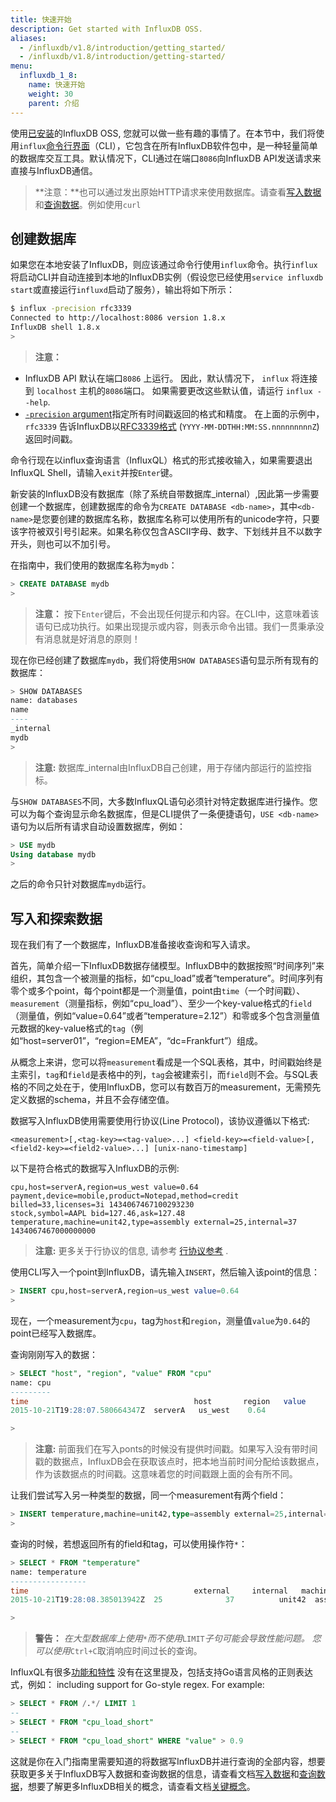 ```yaml
---
title: 快速开始
description: Get started with InfluxDB OSS.
aliases:
  - /influxdb/v1.8/introduction/getting_started/
  - /influxdb/v1.8/introduction/getting-started/
menu:
  influxdb_1_8:
    name: 快速开始
    weight: 30
    parent: 介绍
---
```


使用[已安装](/influxdb/v1.8/introduction/installation)的InfluxDB OSS, 您就可以做一些有趣的事情了。在本节中，我们将使用`influx`[命令行界面](/influxdb/v1.8/tools/shell/)（CLI），它包含在所有InfluxDB软件包中，是一种轻量简单的数据库交互工具。默认情况下，CLI通过在端口`8086`向InfluxDB API发送请求来直接与InfluxDB通信。

> **注意：**也可以通过发出原始HTTP请求来使用数据库。请查看[写入数据](/influxdb/v1.8/guides/writing_data/)和[查询数据](/influxdb/v1.8/guides/querying_data/)。例如使用`curl`

## 创建数据库

如果您在本地安装了InfluxDB，则应该通过命令行使用`influx`命令。执行`influx`将启动CLI并自动连接到本地的InfluxDB实例（假设您已经使用`service influxdb start`或直接运行`influxd`启动了服务），输出将如下所示：

```bash
$ influx -precision rfc3339
Connected to http://localhost:8086 version 1.8.x
InfluxDB shell 1.8.x
>
```

> **注意：**
* InfluxDB API 默认在端口`8086` 上运行。
因此，默认情况下， `influx` 将连接到 `localhost` 主机的`8086`端口。
如果需要更改这些默认值，请运行 `influx --help`.
* [`-precision` argument](/influxdb/v1.8/tools/shell/#influx-arguments)指定所有时间戳返回的格式和精度。
在上面的示例中， `rfc3339` 告诉InfluxDB以[RFC3339格式](https://www.ietf.org/rfc/rfc3339.txt) (`YYYY-MM-DDTHH:MM:SS.nnnnnnnnnZ`)返回时间戳。

命令行现在以influx查询语言（InfluxQL）格式的形式接收输入，如果需要退出InfluxQL Shell，请输入`exit`并按`Enter`键。

新安装的InfluxDB没有数据库（除了系统自带数据库_internal）,因此第一步需要创建一个数据库，创建数据库的命令为`CREATE DATABASE <db-name>`，其中`<db-name>`是您要创建的数据库名称，数据库名称可以使用所有的unicode字符，只要该字符被双引号引起来。如果名称仅包含ASCII字母、数字、下划线并且不以数字开头，则也可以不加引号。

在指南中，我们使用的数据库名称为`mydb`：

```sql
> CREATE DATABASE mydb
>
```

> **注意：** 按下`Enter`键后，不会出现任何提示和内容。在CLI中，这意味着该语句已成功执行。如果出现提示或内容，则表示命令出错。我们一贯秉承没有消息就是好消息的原则！

现在你已经创建了数据库`mydb`，我们将使用`SHOW DATABASES`语句显示所有现有的数据库：

```sql
> SHOW DATABASES
name: databases
name
----
_internal
mydb
>
```

> **注意:** 数据库_internal由InfluxDB自己创建，用于存储内部运行的监控指标。

与`SHOW DATABASES`不同，大多数InfluxQL语句必须针对特定数据库进行操作。您可以为每个查询显示命名数据库，但是CLI提供了一条便捷语句，`USE <db-name>`语句为以后所有请求自动设置数据库，例如：

```sql
> USE mydb
Using database mydb
>
```

之后的命令只针对数据库`mydb`运行。

## 写入和探索数据

现在我们有了一个数据库，InfluxDB准备接收查询和写入请求。

首先，简单介绍一下InfluxDB数据存储模型。InfluxDB中的数据按照“时间序列”来组织，其包含一个被测量的指标，如“cpu_load”或者“temperature”。时间序列有零个或多个point，每个point都是一个测量值，point由`time`（一个时间戳）、`measurement`（测量指标，例如“cpu_load”）、至少一个key-value格式的`field`（测量值，例如“value=0.64”或者“temperature=2.12”）和零或多个包含测量值元数据的key-value格式的`tag`（例如“host=server01”，“region=EMEA”，“dc=Frankfurt”）组成。

从概念上来讲，您可以将`measurement`看成是一个SQL表格，其中，时间戳始终是主索引，`tag`和`field`是表格中的列，`tag`会被建索引，而`field`则不会。与SQL表格的不同之处在于，使用InfluxDB，您可以有数百万的measurement，无需预先定义数据的schema，并且不会存储空值。

数据写入InfluxDB使用需要使用行协议(Line Protocol)，该协议遵循以下格式:

```
<measurement>[,<tag-key>=<tag-value>...] <field-key>=<field-value>[,<field2-key>=<field2-value>...] [unix-nano-timestamp]
```

以下是符合格式的数据写入InfluxDB的示例:

```
cpu,host=serverA,region=us_west value=0.64
payment,device=mobile,product=Notepad,method=credit billed=33,licenses=3i 1434067467100293230
stock,symbol=AAPL bid=127.46,ask=127.48
temperature,machine=unit42,type=assembly external=25,internal=37 1434067467000000000
```

> **注意:** 更多关于行协议的信息, 请参考 [行协议参考](/influxdb/v1.8/write_protocols/line_protocol_reference/#line-protocol-syntax) .

使用CLI写入一个point到InfluxDB，请先输入`INSERT`，然后输入该point的信息：

```sql
> INSERT cpu,host=serverA,region=us_west value=0.64
>
```

现在，一个measurement为`cpu`，tag为`host`和`region`，测量值`value`为`0.64`的point已经写入数据库。

查询刚刚写入的数据：

```sql
> SELECT "host", "region", "value" FROM "cpu"
name: cpu
---------
time		    	                     host     	region   value
2015-10-21T19:28:07.580664347Z  serverA	  us_west	 0.64

>
```

> **注意:** 前面我们在写入ponts的时候没有提供时间戳。如果写入没有带时间戳的数据点，InfluxDB会在获取该点时，把本地当前时间分配给该数据点，作为该数据点的时间戳。这意味着您的时间戳跟上面的会有所不同。

让我们尝试写入另一种类型的数据，同一个measurement有两个field：

```sql
> INSERT temperature,machine=unit42,type=assembly external=25,internal=37
>
```

查询的时候，若想返回所有的field和tag，可以使用操作符`*`：

```sql
> SELECT * FROM "temperature"
name: temperature
-----------------
time		                        	 external	  internal	 machine	type
2015-10-21T19:28:08.385013942Z  25	        	37     		unit42  assembly

>
```

> **警告：** *在大型数据库上使用*`*`*而不使用*`LIMIT`*子句可能会导致性能问题。 您可以使用*`Ctrl+C`取消响应时间过长的查询。

InfluxQL有很多[功能和特性](/influxdb/v1.8/query_language/spec/) 没有在这里提及，包括支持Go语言风格的正则表达式，例如：
including support for Go-style regex. For example:

```sql
> SELECT * FROM /.*/ LIMIT 1
--
> SELECT * FROM "cpu_load_short"
--
> SELECT * FROM "cpu_load_short" WHERE "value" > 0.9
```

这就是你在入门指南里需要知道的将数据写InfluxDB并进行查询的全部内容，想要获取更多关于InfluxDB写入数据和查询数据的信息，请查看文档[写入数据](/influxdb/v1.8/guides/writing_data/)和[查询数据](/influxdb/v1.8/guides/querying_data/)，想要了解更多InfluxDB相关的概念，请查看文档[关键概念](/influxdb/v1.8/concepts/key_concepts/)。
